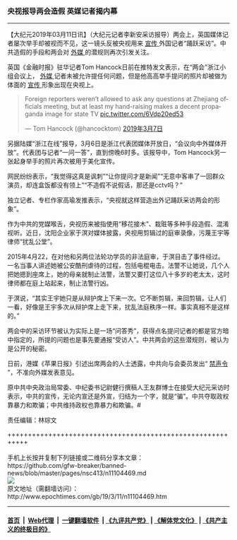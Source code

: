 ### 央视报导两会造假 英媒记者揭内幕
------------------------

<p>
 【大纪元2019年03月11日讯】（大纪元记者李新安采访报导）两会上，英国媒体记者屡次举手却被视而不见，这一镜头反被央视用来
 <a href="http://www.epochtimes.com/gb/tag/%E5%AE%A3%E4%BC%A0.html">
  宣传
 </a>
 外国记者“踊跃采访”。中共造假的手段和两会对
 <a href="http://www.epochtimes.com/gb/tag/%E5%A4%96%E5%AA%92.html">
  外媒
 </a>
 的潜规则再次引发关注。
</p>
<p>
 英国《金融时报》驻华记者Tom Hancock日前在推特发文表示，在“两会”浙江小组会议上，
 <a href="http://www.epochtimes.com/gb/tag/%E5%A4%96%E5%AA%92.html">
  外媒
 </a>
 记者未被允许提任何问题，但是他高高举手提问的照片却被做为体面的
 <a href="http://www.epochtimes.com/gb/tag/%E5%AE%A3%E4%BC%A0.html">
  宣传
 </a>
 形象出现在央视上。
</p>
<p>
</p>
<blockquote class="twitter-tweet" data-lang="zh-cn">
 <p dir="ltr" lang="en">
  Foreign reporters weren’t allowed to ask any questions at Zhejiang officials meeting, but at least my hand-raising makes a decent propaganda image for state TV
  <a href="https://t.co/6Vdp20ed53">
   pic.twitter.com/6Vdp20ed53
  </a>
 </p>
 <p>
  — Tom Hancock (@hancocktom)
  <a href="https://twitter.com/hancocktom/status/1103496057659437056?ref_src=twsrc%5Etfw">
   2019年3月7日
  </a>
 </p>
</blockquote>
<p>
 <p>
  另据陆媒“浙江在线”报导，3月6日是浙江代表团媒体开放日，“会议向中外媒体开放”。代表团与记者“一问一答”，直到傍晚6时多。该报导中，Tom Hancock另一张起身举手的照片再次被用于美化宣传。
 </p>
 <p>
  网民纷纷表示，“我觉得这真是讽刺”“让你提问才是新闻”“无意中客串了一回群众演员，却连盒饭都没有领上”“不造假不说假话，那还是cctv吗？”
 </p>
 <p>
  独立记者、专栏作家高瑜发推表示，“央视就这样营造出外记踊跃采访两会的形象”。
 </p>
 <p>
  作为中共的党媒喉舌，央视历来被指使用“移花接木”、栽赃等多种手段造假、混淆视听。近日，沈阳企业家于溟对媒体披露，央视用剪辑过的庭审录像，污蔑王宇等律师“扰乱公堂”。
 </p>
 <p>
  2015年4月22，在对他和另两位法轮功学员的非法庭审，于溟目击了事件经过。一名当事人讲述她被公安酷刑虐待的过程，包括电棍电击。法警不让她说，几个人把她摁到座席上，她的母亲就制止法警，法警又要打这位八十多岁的老太太，这时律师都在庭上站起来，制止法警行凶。
 </p>
 <p>
  于溟说，“其实王宇她只是从辩护席上下来一次。它不断剪辑，来回剪辑，让人们一看，好像是王宇多次从辩护席上走下来，扰乱法庭秩序一样。事实真相不是这样的。”
 </p>
 <p>
  两会中的采访环节被认为实际上是一场“问答秀”，获得点名提问记者的都是官方暗中指定的，所提的问题也是事先要通报“受访人”。中共两会的这些潜规则，被认为是公开的秘密。
 </p>
 <p>
  日前，港媒《苹果日报》引述出席两会的人士透露，中共向与会委员发出“
  <a href="http://www.epochtimes.com/gb/tag/%E7%A6%81%E5%A3%B0%E4%BB%A4.html">
   禁声令
  </a>
  ”，不准向外媒发表意见。
 </p>
 <p>
  原中共中央政治局常委、中纪委书记尉健行撰稿人王友群博士在接受大纪元采访时表示，中共的宣传，无论内宣还是外宣，归结为一个字，就是“骗”。中共夺取政权靠暴力和欺骗；中共维持政权也靠暴力和欺骗。#
 </p>
 <p>
  责任编辑：林琮文
 </p>
</p>
+++++++++++++++++++++++++++++++++++++++++++++++++++++++++++<br/><br/>
手机上长按并复制下列链接或二维码分享本文章：<br/>
https://github.com/gfw-breaker/banned-news/blob/master/pages/nsc413/n11104469.md <br/>
<a href='https://github.com/gfw-breaker/banned-news/blob/master/pages/nsc413/n11104469.md'><img src='https://github.com/gfw-breaker/banned-news/blob/master/pages/nsc413/n11104469.md.png'/></a> <br/>
原文地址（需翻墙访问）：http://www.epochtimes.com/gb/19/3/11/n11104469.htm


------------------------
#### [首页](https://github.com/gfw-breaker/banned-news/blob/master/README.md) &nbsp;|&nbsp; [Web代理](https://github.com/labour-camp/helloworld) &nbsp;|&nbsp; [一键翻墙软件](https://github.com/gfw-breaker/nogfw/blob/master/README.md) &nbsp;| [《九评共产党》](https://github.com/gfw-breaker/9ping.md/blob/master/README.md#九评之一评共产党是什么) | [《解体党文化》](https://github.com/gfw-breaker/jtdwh.md/blob/master/README.md) | [《共产主义的终极目的》](https://github.com/gfw-breaker/gczydzjmd.md/blob/master/README.md)

